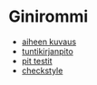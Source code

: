 # Ginirommi

 * [aiheen kuvaus](/dokumentointi/aiheenKuvausJaRakenne.md)
 * [tuntikirjanpito](/dokumentointi/tuntikirjanpito.md)
 * [pit testit](/dokumentointi/pit/201603301121/index.html)
 * [checkstyle](/dokumentointi/checkstyle/site/checkstyle.html)
